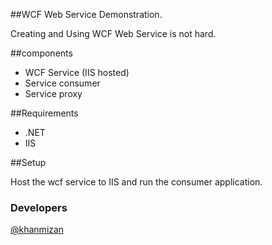 ##WCF Web Service Demonstration.

Creating and Using WCF Web Service is not hard.



##components

- WCF Service (IIS hosted)
- Service consumer
- Service proxy

##Requirements

- .NET
- IIS

##Setup

Host the wcf service to IIS and run the consumer application.

### Developers

[@khanmizan](https://twitter.com/khanmizan)